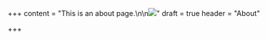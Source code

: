 +++
content = "This is an about page.\n\n![](/uploads/horseshoetrail.jpg)"
draft = true
header = "About"

+++
